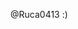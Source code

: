 @Ruca0413
:)

<!---
Ruca0413/Ruca0413 is a ✨ special ✨ repository because its `README.md` (this file) appears on your GitHub profile.
You can click the Preview link to take a look at your changes.
--->
